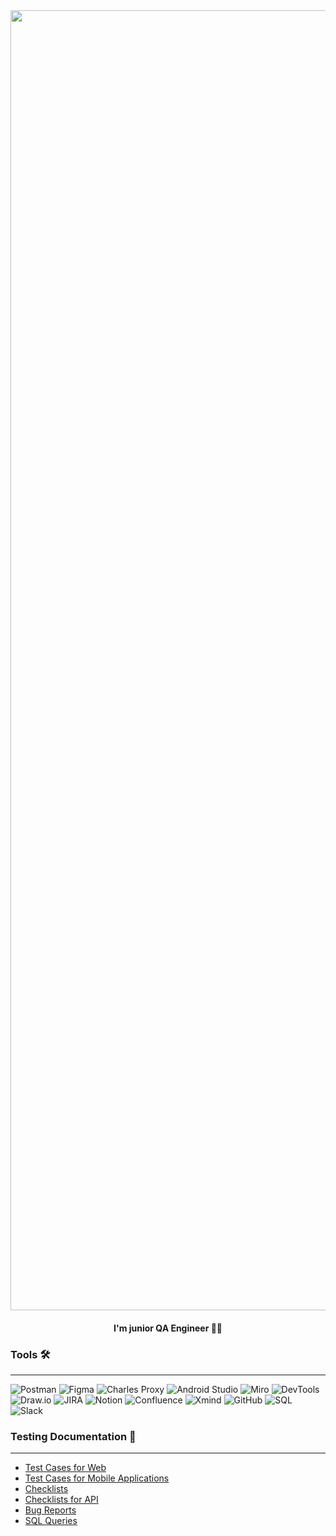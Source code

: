 <div align="center">
    <img src="https://i.ibb.co/T23bzGj/business-card.png" alt="business-card" width="2080">
</div>

<div align="center">
    <h4>I'm junior QA Engineer 🔎🐞</h4>
</div>


### Tools 🛠️
---
![Postman](https://img.shields.io/badge/-Postman-FFFFFF?style=for-the-badge&logo=postman&logoColor=23F7DF1E)
![Figma](https://img.shields.io/badge/-Figma-FFFFFF?style=for-the-badge&logo=figma&logoColor=FF00FF)
![Charles Proxy](https://img.shields.io/badge/-Charles-FFFFFF?style=for-the-badge&logo=charles&logoColor=FF00FF)
![Android Studio](https://img.shields.io/badge/-AndroidStudio-FFFFFF?style=for-the-badge&logo=androidstudio&logoColor=2F4F4F)
![Miro](https://img.shields.io/badge/-Miro-FFFFFF?style=for-the-badge&logo=miro&logoColor=090909)
![DevTools](https://img.shields.io/badge/-DevTools-FFFFFF?style=for-the-badge&logo=DevTools&logoColor=090909)
![Draw.io](https://img.shields.io/badge/-Draw.io-FFFFFF?style=for-the-badge&logo=diagrams.net&logoColor=D2691E)
![JIRA](https://img.shields.io/badge/-JIRA-FFFFFF?style=for-the-badge&logo=jira&logoColor=00008B)
![Notion](https://img.shields.io/badge/-Notion-FFFFFF?style=for-the-badge&logo=Notion&logoColor=000000)
![Confluence](https://img.shields.io/badge/-Confluence-FFFFFF?style=for-the-badge&logo=Confluence&logoColor=00008B)
![Xmind](https://img.shields.io/badge/-Xmind-FFFFFF?style=for-the-badge&logo=Xmind&logoColor=00008B)
![GitHub](https://img.shields.io/badge/-GitHub-FFFFFF?style=for-the-badge&logo=GitHub&logoColor=000000)
![SQL](https://img.shields.io/badge/-SQL-FFFFFF?style=for-the-badge&logo=postgreSQL&logoColor=000000)
![Slack](https://img.shields.io/badge/-Slack-FFFFFF?style=for-the-badge&logo=Slack&logoColor=800080)

### Testing Documentation 📑
---

- [Test Cases for Web](https://github.com/adalanche/Test_Cases_for_WEB)
- [Test Cases for Mobile Applications](https://github.com/adalanche/Test_Cases_for_Mobile_App)
- [Checklists](https://github.com/adalanche/Checklists)
- [Checklists for API](https://github.com/adalanche/Checklists_for_API)
- [Bug Reports](https://github.com/adalanche/Bug_Reports)
- [SQL Queries](https://github.com/adalanche/SQL_Queries)




